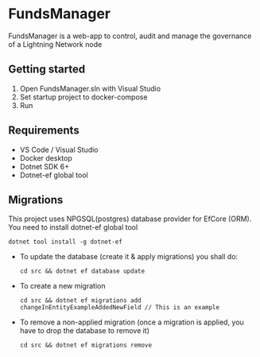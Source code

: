 # FundsManager

FundsManager is a web-app to control, audit and manage the governance of a Lightning Network node

## Getting started

1. Open FundsManager.sln with Visual Studio
2. Set startup project to docker-compose
3. Run

## Requirements

- VS Code / Visual Studio
- Docker desktop
- Dotnet SDK 6+
- Dotnet-ef global tool

## Migrations

This project uses NPGSQL(postgres) database provider for EfCore (ORM). You need to install dotnet-ef global tool
```
dotnet tool install -g dotnet-ef
```

- To update the database (create it & apply migrations) you shall do:
    ```
    cd src && dotnet ef database update
    ```
- To create a new migration
  ```
  cd src && dotnet ef migrations add changeInEntityExampleAddedNewField // This is an example
  ```
- To remove a non-applied migration (once a migration is applied, you have to drop the database to remove it)
    ```
    cd src && dotnet ef migrations remove
    ```


